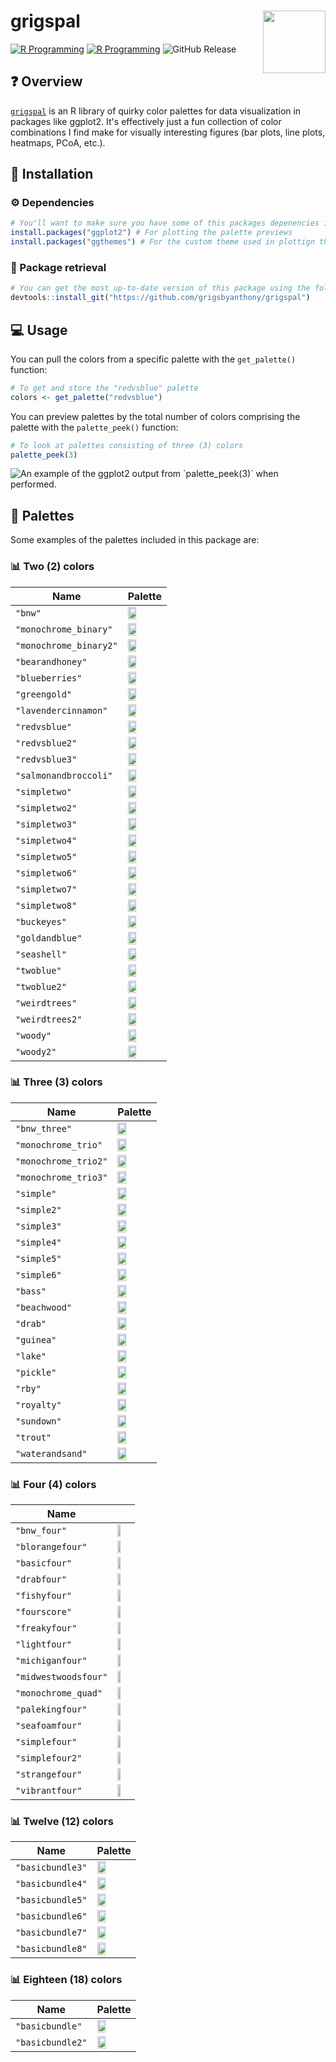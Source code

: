 # grigspal<a href="https://github.com/grigsbyanthony/grigspal"><img src="man/assets/sillygooplogo.png" align="right" height="100" /></a>
[![R Programming](https://img.shields.io/badge/R-276DC3?style=for-the-badge&logo=r&logoColor=white)](https://www.r-project.org/about.html)
[![R Programming](https://img.shields.io/badge/GitHub-100000?style=for-the-badge&logo=github&logoColor=white
)](https://github.com/grigsbyanthony)
![GitHub Release](https://img.shields.io/github/v/release/grigsbyanthony/grigspal)

## ❓ Overview
[`grigspal`](#start) is an R library of quirky color palettes for data visualization in packages like ggplot2. It's effectively just a fun collection of color combinations I find make for visually interesting figures (bar plots, line plots, heatmaps, PCoA, etc.).

## 🔧 Installation
### ⚙️ Dependencies
``` r
# You'll want to make sure you have some of this packages depenencies installed if you don't already have them:
install.packages("ggplot2") # For plotting the palette previews
install.packages("ggthemes") # For the custom theme used in plottign the palette previews
```
### 🔗 Package retrieval
``` r
# You can get the most up-to-date version of this package using the following command:
devtools::install_git("https://github.com/grigsbyanthony/grigspal")
```
## 💻 Usage
You can pull the colors from a specific palette with the `get_palette()` function:
``` r
# To get and store the "redvsblue" palette
colors <- get_palette("redvsblue")
```
You can preview palettes by the total number of colors comprising the palette with the `palette_peek()` function:
``` r
# To look at palettes consisting of three (3) colors
palette_peek(3)
```
<img src="man/assets/3example.png" alt="An example of the ggplot2 output from `palette_peek(3)` when performed."/>

## 🎨 Palettes
Some examples of the palettes included in this package are:
### 📊 Two (2) colors

| Name                                                                                                                            | Palette                                                                                                                  |
| -------------------------------------------------------------------------------------------------------------------------------- | -------------------------------------------------------------------------------------------------------------------- |
| `"bnw"`                      | <img src="man/assets/palette swatches/bnw.png" width="50%"/>                       |
| `"monochrome_binary"`                      | <img src="man/assets/palette swatches/monochrome_binary.png" width="50%"/>                       |
| `"monochrome_binary2"`                      | <img src="man/assets/palette swatches/monochrome_binary2.png" width="50%"/>                       |
| `"bearandhoney"`                      | <img src="man/assets/palette swatches/bearandhoney.png" width="50%"/>                       |
| `"blueberries"`                      | <img src="man/assets/palette swatches/blueberries.png" width="50%"/>                       |
| `"greengold"`                      | <img src="man/assets/palette swatches/greengold.png" width="50%"/>                       |
| `"lavendercinnamon"`                      | <img src="man/assets/palette swatches/lavendercinnamon.png" width="50%"/>                       |
| `"redvsblue"`                      | <img src="man/assets/palette swatches/redvsblue.png" width="50%"/>                       |
| `"redvsblue2"`                      | <img src="man/assets/palette swatches/redvsblue2.png" width="50%"/>                       |
| `"redvsblue3"`                      | <img src="man/assets/palette swatches/redvsblue3.png" width="50%"/>                       |
| `"salmonandbroccoli"`                      | <img src="man/assets/palette swatches/salmonandbroccoli.png" width="50%"/>                       |
| `"simpletwo"`                      | <img src="man/assets/palette swatches/simpletwo.png" width="50%"/>                       |
| `"simpletwo2"`                      | <img src="man/assets/palette swatches/simpletwo2.png" width="50%"/>                       |
| `"simpletwo3"`                      | <img src="man/assets/palette swatches/simpletwo3.png" width="50%"/>                       |
| `"simpletwo4"`                      | <img src="man/assets/palette swatches/simpletwo4.png" width="50%"/>                       |
| `"simpletwo5"`                      | <img src="man/assets/palette swatches/simpletwo5.png" width="50%"/>                       |
| `"simpletwo6"`                      | <img src="man/assets/palette swatches/simpletwo6.png" width="50%"/>                       |
| `"simpletwo7"`                      | <img src="man/assets/palette swatches/simpletwo7.png" width="50%"/>                       |
| `"simpletwo8"`                      | <img src="man/assets/palette swatches/simpletwo8.png" width="50%"/>                       |
| `"buckeyes"`                      | <img src="man/assets/palette swatches/buckeyes.png" width="50%"/>                       |
| `"goldandblue"`                      | <img src="man/assets/palette swatches/goldandblue.png" width="50%"/>                       |
| `"seashell"`                      | <img src="man/assets/palette swatches/seashell.png" width="50%"/>                       |
| `"twoblue"`                      | <img src="man/assets/palette swatches/twoblue.png" width="50%"/>                       |
| `"twoblue2"`                      | <img src="man/assets/palette swatches/twoblue2.png" width="50%"/>                       |
| `"weirdtrees"`                      | <img src="man/assets/palette swatches/weirdtrees.png" width="50%"/>                       |
| `"weirdtrees2"`                      | <img src="man/assets/palette swatches/weirdtrees2.png" width="50%"/>                       |
| `"woody"`                      | <img src="man/assets/palette swatches/woody.png" width="50%"/>                       |
| `"woody2"`                      | <img src="man/assets/palette swatches/woody2.png" width="50%"/>                       |

### 📊 Three (3) colors
| Name                                                                                                                            | Palette                                                                                                                  |
| -------------------------------------------------------------------------------------------------------------------------------- | -------------------------------------------------------------------------------------------------------------------- |
| `"bnw_three"`                      | <img src="man/assets/palette swatches/bnw_three.png" width="50%"/>                       |
| `"monochrome_trio"`                      | <img src="man/assets/palette swatches/monochrome_trio.png" width="50%"/>                       |
| `"monochrome_trio2"`                      | <img src="man/assets/palette swatches/monochrome_trio2.png" width="50%"/>                       |
| `"monochrome_trio3"`                      | <img src="man/assets/palette swatches/monochrome_trio3.png" width="50%"/>                       |
| `"simple"`                      | <img src="man/assets/palette swatches/simple.png" width="50%"/>                       |
| `"simple2"`                      | <img src="man/assets/palette swatches/simple2.png" width="50%"/>                       |
| `"simple3"`                      | <img src="man/assets/palette swatches/simple3.png" width="50%"/>                       |
| `"simple4"`                      | <img src="man/assets/palette swatches/simple4.png" width="50%"/>                       |
| `"simple5"`                      | <img src="man/assets/palette swatches/simple5.png" width="50%"/>                       |
| `"simple6"`                      | <img src="man/assets/palette swatches/simple6.png" width="50%"/>                       |
| `"bass"`                      | <img src="man/assets/palette swatches/bass.png" width="50%"/>                       |
| `"beachwood"`                      | <img src="man/assets/palette swatches/beachwood.png" width="50%"/>                       |
| `"drab"`                      | <img src="man/assets/palette swatches/drab.png" width="50%"/>                       |
| `"guinea"`                      | <img src="man/assets/palette swatches/guinea.png" width="50%"/>                       |
| `"lake"`                      | <img src="man/assets/palette swatches/lake.png" width="50%"/>                       |
| `"pickle"`                      | <img src="man/assets/palette swatches/pickle.png" width="50%"/>                       |
| `"rby"`                      | <img src="man/assets/palette swatches/rby.png" width="50%"/>                       |
| `"royalty"`                      | <img src="man/assets/palette swatches/royalty.png" width="50%"/>                       |
| `"sundown"`                      | <img src="man/assets/palette swatches/sundown.png" width="50%"/>                       |
| `"trout"`                      | <img src="man/assets/palette swatches/trout.png" width="50%"/>                       |
| `"waterandsand"`                      | <img src="man/assets/palette swatches/waterandsand.png" width="50%"/>                       |

### 📊 Four (4) colors
| Name                                                                                                                            |                                                                                                                   |
| -------------------------------------------------------------------------------------------------------------------------------- | -------------------------------------------------------------------------------------------------------------------- |
| `"bnw_four"`                      | <img src="man/assets/palette swatches/bnw_four.png" width="50%"/>                       |
| `"blorangefour"`                      | <img src="man/assets/palette swatches/blorangefour.png" width="50%"/>                       |
| `"basicfour"`                      | <img src="man/assets/palette swatches/basicfour.png" width="50%"/>                       |
| `"drabfour"`                      | <img src="man/assets/palette swatches/drabfour.png" width="50%"/>                       |
| `"fishyfour"`                      | <img src="man/assets/palette swatches/fishyfour.png" width="50%"/>                       |
| `"fourscore"`                      | <img src="man/assets/palette swatches/fourscore.png" width="50%"/>                       |
| `"freakyfour"`                      | <img src="man/assets/palette swatches/freakyfour.png" width="50%"/>                       |
| `"lightfour"`                      | <img src="man/assets/palette swatches/lightfour.png" width="50%"/>                       |
| `"michiganfour"`                      | <img src="man/assets/palette swatches/michiganfour.png" width="50%"/>                       |
| `"midwestwoodsfour"`                      | <img src="man/assets/palette swatches/midwestwoodsfour.png" width="50%"/>                       |
| `"monochrome_quad"`                      | <img src="man/assets/palette swatches/monochrome_quad.png" width="50%"/>                       |
| `"palekingfour"`                      | <img src="man/assets/palette swatches/palekingfour.png" width="50%"/>                       |
| `"seafoamfour"`                      | <img src="man/assets/palette swatches/seafoamfour.png" width="50%"/>                       |
| `"simplefour"`                      | <img src="man/assets/palette swatches/simplefour.png" width="50%"/>                       |
| `"simplefour2"`                      | <img src="man/assets/palette swatches/simplefour2.png" width="50%"/>                       |
| `"strangefour"`                      | <img src="man/assets/palette swatches/strangefour.png" width="50%"/>                       |
| `"vibrantfour"`                      | <img src="man/assets/palette swatches/vibrantfour.png" width="50%"/>                       |

### 📊 Twelve (12) colors

| Name                                                                                                                            | Palette                                                                                                                  |
| -------------------------------------------------------------------------------------------------------------------------------- | -------------------------------------------------------------------------------------------------------------------- |
| `"basicbundle3"`                      | <img src="man/assets/palette swatches/basicbundle3.png" width="50%"/>                       |
| `"basicbundle4"`                      | <img src="man/assets/palette swatches/basicbundle4.png" width="50%"/>                       |
| `"basicbundle5"`                      | <img src="man/assets/palette swatches/basicbundle5.png" width="50%"/>                       |
| `"basicbundle6"`                      | <img src="man/assets/palette swatches/basicbundle6.png" width="50%"/>                       |
| `"basicbundle7"`                      | <img src="man/assets/palette swatches/basicbundle7.png" width="50%"/>                       |
| `"basicbundle8"`                      | <img src="man/assets/palette swatches/basicbundle8.png" width="50%"/>                       |

### 📊 Eighteen (18) colors 

|Name   |  Palette   |
| -------------------------------------------------------------------------------------------------------------------------------- | -------------------------------------------------------------------------------------------------------------------- |
| `"basicbundle"`                      | <img src="man/assets/palette swatches/basicbundle.png" width="50%"/>                       |
| `"basicbundle2"`                      | <img src="man/assets/palette swatches/basicbundle2.png" width="50%"/>                       |

